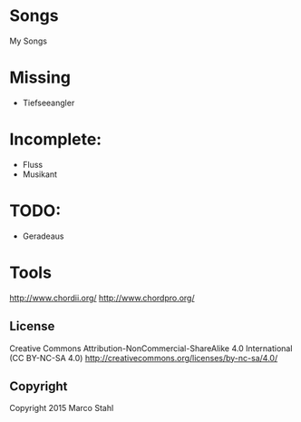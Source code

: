 # Songs

My Songs

# Missing

 * Tiefseeangler

# Incomplete:
  * Fluss
  * Musikant

# TODO:
  * Geradeaus

# Tools

http://www.chordii.org/
http://www.chordpro.org/

## License

Creative Commons Attribution-NonCommercial-ShareAlike 4.0 International (CC BY-NC-SA 4.0)
http://creativecommons.org/licenses/by-nc-sa/4.0/

## Copyright

Copyright 2015 Marco Stahl